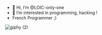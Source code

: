 - 👋 Hi, I’m @LOIC-only-one
- 👀 I’m interested in programming, hacking !
- French Programmer ;)
<!---
LOIC-only-one/LOIC-only-one is a ✨ special ✨ repository because its `README.md` (this file) appears on your GitHub profile.
You can click the Preview link to take a look at your changes.
--->

![giphy (2)](https://user-images.githubusercontent.com/75929039/115109160-6dacdc80-9f74-11eb-82cc-31ac85798586.gif)
